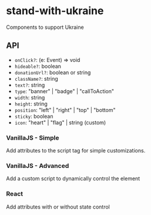 # stand-with-ukraine

Components to support Ukraine

## API

- `onClick?`: (e: Event) => void
- `hideable?`: boolean
- `donationUrl?`: boolean or string
- `className?`: string
- `text?`: string
- `type`: "banner" | "badge" | "callToAction"
- `width`: string
- `height`: string
- `position`: "left" | "right" | "top" | "bottom"
- `sticky`: boolean
- `icon`: "heart" | "flag" | string (custom)

### VanillaJS - Simple

Add attributes to the script tag for simple customizations.

### VanillaJS - Advanced

Add a custom script to dynamically control the element

### React

Add attributes with or without state control
